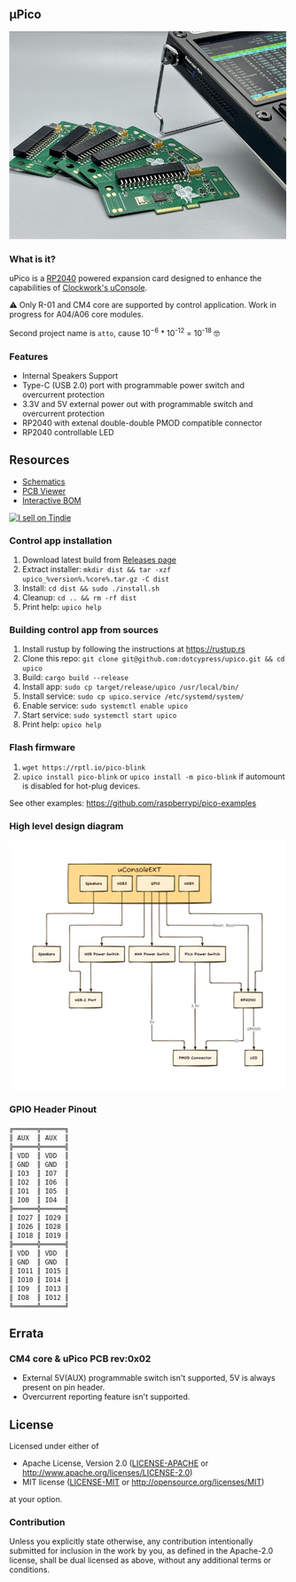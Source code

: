 ## μPico

<img width="500" src="docs/upico.jpg" />

### What is it?

uPico is a [RP2040](https://www.raspberrypi.com/products/rp2040/) powered expansion card designed to enhance the capabilities of [Clockwork's uConsole](https://www.clockworkpi.com/uconsole).

⚠️ Only R-01 and CM4 core are supported by control application.
Work in progress for A04/A06 core modules.

Second project name is `atto`, cause 10<sup>−6</sup> * 10<sup>-12</sup> = 10<sup>-18</sup> 🤓

### Features

* Internal Speakers Support
* Type-C (USB 2.0) port with programmable power switch and overcurrent protection
* 3.3V and 5V external power out with programmable switch and overcurrent protection
* RP2040 with extenal double-double PMOD compatible connector
* RP2040 controllable LED

## Resources

- [Schematics](docs/upico.pdf)
- [PCB Viewer](https://kicanvas.org/?github=https%3A%2F%2Fgithub.com%2Fdotcypress%2Fupico%2Fblob%2Fmain%2Fpcb%2Fupico.kicad_pcb)
- [Interactive BOM](https://htmlpreview.github.io/?https://github.com/dotcypress/upico/blob/main/docs/ibom.html)

<a href="https://www.tindie.com/stores/quadbit"><img src="https://d2ss6ovg47m0r5.cloudfront.net/badges/tindie-mediums.png" alt="I sell on Tindie" width="150" height="78"></a>

### Control app installation

1. Download latest build from [Releases page](https://github.com/dotcypress/upico/releases)
2. Extract installer: `mkdir dist && tar -xzf upico_%version%.%core%.tar.gz -C dist`
3. Install: `cd dist && sudo ./install.sh`
4. Cleanup: `cd .. && rm -rf dist`
5. Print help: `upico help`

### Building control app from sources

1. Install rustup by following the instructions at https://rustup.rs
2. Clone this repo: `git clone git@github.com:dotcypress/upico.git && cd upico`
3. Build: `cargo build --release`
4. Install app: `sudo cp target/release/upico /usr/local/bin/`
5. Install service: `sudo cp upico.service /etc/systemd/system/`
6. Enable service: `sudo systemctl enable upico`
7. Start service: `sudo systemctl start upico`
8. Print help: `upico help`

### Flash firmware

1. `wget https://rptl.io/pico-blink`
2. `upico install pico-blink` or `upico install -m pico-blink` if automount is disabled for hot-plug devices.

See other examples: https://github.com/raspberrypi/pico-examples

### High level design diagram

<img width="500" src="docs/upico_hld.png" />

### GPIO Header Pinout
```
╔══════╦══════╗
║ AUX  ║ AUX  ║
╠══════╬══════╣
║ VDD  ║ VDD  ║
║ GND  ║ GND  ║
║ IO3  ║ IO7  ║
║ IO2  ║ IO6  ║
║ IO1  ║ IO5  ║
║ IO0  ║ IO4  ║
╠══════╬══════╣
║ IO27 ║ IO29 ║
║ IO26 ║ IO28 ║
║ IO18 ║ IO19 ║
╠══════╬══════╣
║ VDD  ║ VDD  ║
║ GND  ║ GND  ║
║ IO11 ║ IO15 ║
║ IO10 ║ IO14 ║
║ IO9  ║ IO13 ║
║ IO8  ║ IO12 ║
╚══════╩══════╝
```

## Errata

### CM4 core & uPico PCB rev:0x02

* External 5V(AUX) programmable switch isn't supported, 5V is always present on pin header.
* Overcurrent reporting feature isn't supported.

## License

Licensed under either of

- Apache License, Version 2.0 ([LICENSE-APACHE](LICENSE-APACHE) or
  http://www.apache.org/licenses/LICENSE-2.0)
- MIT license ([LICENSE-MIT](LICENSE-MIT) or http://opensource.org/licenses/MIT)

at your option.

### Contribution

Unless you explicitly state otherwise, any contribution intentionally submitted
for inclusion in the work by you, as defined in the Apache-2.0 license, shall be
dual licensed as above, without any additional terms or conditions.
